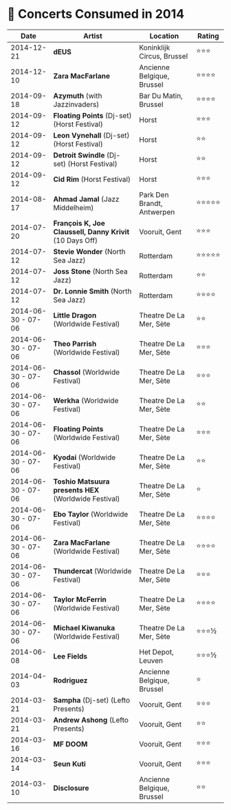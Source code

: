 # 🎤 Concerts Consumed in 2014

| Date | Artist | Location | Rating |
| --- | --- | --- | --- |
| 2014-12-21 | **dEUS** | Koninklijk Circus, Brussel | ⭐️⭐️⭐️ |
| 2014-12-10 | **Zara MacFarlane** | Ancienne Belgique, Brussel | ⭐️⭐️⭐️⭐️ |
| 2014-09-18 | **Azymuth** (with Jazzinvaders) | Bar Du Matin, Brussel | ⭐️⭐️⭐️⭐️ |
| 2014-09-12 | **Floating Points** (Dj-set) (Horst Festival) | Horst | ⭐️⭐️⭐️ |
| 2014-09-12 | **Leon Vynehall** (Dj-set) (Horst Festival) | Horst | ⭐️⭐️ |
| 2014-09-12 | **Detroit Swindle** (Dj-set) (Horst Festival) | Horst | ⭐️⭐️ |
| 2014-09-12 | **Cid Rim** (Horst Festival) | Horst | ⭐️⭐️⭐️ |
| 2014-08-17 | **Ahmad Jamal** (Jazz Middelheim) | Park Den Brandt, Antwerpen | ⭐️⭐️⭐️⭐️⭐️ |
| 2014-07-20 | **François K, Joe Claussell, Danny Krivit** (10 Days Off) | Vooruit, Gent | ️⭐️⭐️⭐️ |
| 2014-07-12 | **Stevie Wonder** (North Sea Jazz) | Rotterdam | ⭐️⭐️⭐️⭐️⭐️ |
| 2014-07-12 | **Joss Stone** (North Sea Jazz) | Rotterdam | ⭐️⭐️ |
| 2014-07-12 | **Dr. Lonnie Smith** (North Sea Jazz) | Rotterdam | ⭐️⭐️⭐️⭐️ |
| 2014-06-30 - 07-06 | **Little Dragon** (Worldwide Festival) | Theatre De La Mer, Sète | ️⭐️⭐️️ |
| 2014-06-30 - 07-06 | **Theo Parrish** (Worldwide Festival) | Theatre De La Mer, Sète | ️⭐️⭐️⭐️ |
| 2014-06-30 - 07-06 | **Chassol** (Worldwide Festival) | Theatre De La Mer, Sète | ️⭐️⭐️⭐️ |
| 2014-06-30 - 07-06 | **Werkha** (Worldwide Festival) | Theatre De La Mer, Sète | ️⭐️⭐️ |
| 2014-06-30 - 07-06 | **Floating Points** (Worldwide Festival) | Theatre De La Mer, Sète | ️⭐️⭐️⭐️ |
| 2014-06-30 - 07-06 | **Kyodai** (Worldwide Festival) | Theatre De La Mer, Sète | ️⭐️⭐️ |
| 2014-06-30 - 07-06 | **Toshio Matsuura presents HEX** (Worldwide Festival) | Theatre De La Mer, Sète | ️⭐️ |
| 2014-06-30 - 07-06 | **Ebo Taylor** (Worldwide Festival) | Theatre De La Mer, Sète | ️⭐️⭐️⭐️⭐️ |
| 2014-06-30 - 07-06 | **Zara MacFarlane** (Worldwide Festival) | Theatre De La Mer, Sète | ️⭐️⭐️⭐️⭐️ |
| 2014-06-30 - 07-06 | **Thundercat** (Worldwide Festival) | Theatre De La Mer, Sète | ️⭐️⭐️⭐️ |
| 2014-06-30 - 07-06 | **Taylor McFerrin** (Worldwide Festival) | Theatre De La Mer, Sète | ️⭐️⭐️⭐️⭐️ |
| 2014-06-30 - 07-06 | **Michael Kiwanuka** (Worldwide Festival) | Theatre De La Mer, Sète | ⭐️⭐️⭐️½️ |
| 2014-06-08 | **Lee Fields** | Het Depot, Leuven | ⭐️⭐️⭐️½ |
| 2014-04-03 | **Rodriguez** | Ancienne Belgique, Brussel | ⭐️ |
| 2014-03-21 | **Sampha** (Dj-set) (Lefto Presents) | Vooruit, Gent | ⭐⭐⭐️ |
| 2014-03-21 | **Andrew Ashong** (Lefto Presents) | Vooruit, Gent | ⭐⭐ |
| 2014-03-16 | **MF DOOM** | Vooruit, Gent | ⭐⭐⭐ |
| 2014-03-14 | **Seun Kuti** | Vooruit, Gent | ⭐⭐⭐ |
| 2014-03-10 | **Disclosure** | Ancienne Belgique, Brussel | ⭐⭐ |
